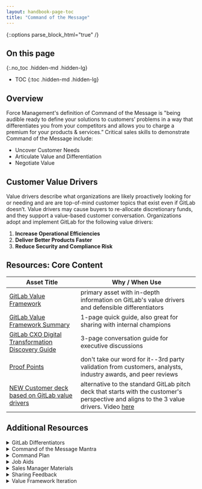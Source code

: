 ```yaml
---
layout: handbook-page-toc
title: "Command of the Message"
---
```


{::options parse_block_html="true" /}

## On this page
{:.no_toc .hidden-md .hidden-lg}

- TOC
{:toc .hidden-md .hidden-lg}

## Overview

Force Management's definition of Command of the Message is "being audible ready to define your solutions to customers’ problems in a way that differentiates you from your competitors and allows you to charge a premium for your products & services.” Critical sales skills to demonstrate Command of the Message include:
*  Uncover Customer Needs
*  Articulate Value and Differentiation
*  Negotiate Value

## Customer Value Drivers

Value drivers describe what organizations are likely proactively looking for or needing and are are top-of-mind customer topics that exist even if GitLab doesn’t. Value drivers may cause buyers to re-allocate discretionary funds, and they support a value-based customer conversation. Organizations adopt and implement GitLab for the following value drivers:
1.  **Increase Operational Efficiencies** 
1.  **Deliver Better Products Faster** 
1.  **Reduce Security and Compliance Risk**

## Resources: Core Content

| **Asset Title** | **Why / When Use** |
| ------ | ------ |
| [GitLab Value Framework](https://docs.google.com/document/d/1LKYY7kJPKUhzfYnBWNdrigpYpEtxFKxbvyAEUF1nwqY/edit?usp=sharing) | primary asset with in-depth information on GitLab's value drivers and defensible differentiators |
| [GitLab Value Framework Summary](https://drive.google.com/open?id=1l2g7OJ3mIrCgUlLvwQbtwo-2Eg1lV8rkqUTy9dEoLdc) | 1-page quick guide, also great for sharing with internal champions |
| [GitLab CXO Digital Transformation Discovery Guide](https://drive.google.com/open?id=1balLINV-vnd6-6TYzF3SIIJKrBPUQofVSDgQ5llC2Do) | 3-page conversation guide for executive discussions |
| [Proof Points](/handbook/sales/command-of-the-message/proof-points.html) | don't take our word for it--3rd party validation from customers, analysts, industry awards, and peer reviews |
| [NEW Customer deck based on GitLab value drivers](https://docs.google.com/presentation/d/1SHSmrEs0vE08iqse9ZhEfOQF1UWiAfpWodIE6_fFFLg/edit?usp=sharing) | alternative to the standard GitLab pitch deck that starts with the customer's perspective and aligns to the 3 value drivers. Video [here](https://youtu.be/UdaOZ9vvgXM) |

## Additional Resources

<details>
<summary markdown="span">GitLab Differentiators</summary>

Differentiators can influence a technical buyer's decision criteria in defining the required capabilities for the solution they are seeking. Effective differentiators must be perceived as valuable by the customer and be defensible.  

| **GitLab Differentiator** | **Description** |
| :------: | ------ |
| **Single Application for Entire DevOps Lifecycle** | - Complete DevSecOps platform delivered as a single application<br> - One interface, one user-model, one data model<br> - A software ‘factory’ that supports the entire DevOps lifecycle<br> - Deeply integrated, making developers happier and more efficient<br> - Centralized collaboration for a wide variety of roles (collaborate without waiting) |
| **Leading SCM and CI in One Application** | - The backbone of a DevOps toolchain in one application<br> - Streamlines code review and collaboration<br> - Start with SCM or CI (or both)<br> - One interface, one user-model, one data model<br> - Interoperable with other tools (continue using tools you love!)<br> - Proven enterprise scale | 
| **Built In Security and Compliance** | - Security features out-of-the-box (code scanning, dependency scanning, secrets detection, etc.)<br> - Automated security testing and audit controls to facilitate policy compliance<br> - Shift left: move security testing earlier in the development lifecycle; security testing at the point of code commit<br> - Developers get immediate feedback about new vulnerabilities they introduce<br> - Enables better collaboration between development and security teams<br> - One interface, one user-model, one data model for DevSecOps | 
| **Deploy Your Software Anywhere** | - Deploy to any environment, any cloud<br> - Support for GCP, AWS, Azure, OpenShift, VMWare, On Prem, Bare Metal, etc.<br> - Workflow portability: one deployment workflow regardless of destination | 
| **Optimized for Kubernetes** | - Enables adoption of modern cloud-native development patterns such as microservices and serverless<br> - Minimizes the Kubernetes learning curve by enabling setup and use of clusters from the GitLab user interface<br> - View and manage Kubernetes deployment pod details and logs from the GitLab user interface<br> - Automatic monitoring of every Kubernetes deployed application and the clusters they are deployed to<br> - Built-in canary and incremental deployment strategies with automatic canary metric collection and display<br> - Active contributor to the future of cloud native technologies (through the Cloud Native Computing Foundation) | 
| **End-to-End Insight and Visibility** | - Common data model uniquely allows for insights across the entire DevSecOps lifecycle<br> - Configurable insights dashboard that shows status of work items over time<br> - Cycle analytics data helps identify areas of improvement of cycle times<br> - Security insights provide a roll-up of vulnerabilities<br> - Program level insights help keep projects on-track | 
| **Flexible GitLab Hosting Options** | - Use in the cloud or install in your own environment (cloud or on-prem)<br> - Feature parity between GitLab.com and self-managed<br> - Migrate from one hosting option to another when needs change<br> - Implement hybrid hosting models to support scaling (like CI Runners in the cloud)<br> - Easy to upgrade and maintain in any environment | 
| **Rapid Innovation** | - Releases every month, for 100+ months running<br> - A constant stream of new features --> GitLab gets more valuable over time<br> - Uniquely transparent product development process; customers, partners and community can contribute | 
| **Open Source; Everyone Can Contribute** | - Open core development model allows anyone to contribute to the functionality of the product<br> - Uniquely transparent product development process engaging customers, partners and the community<br> - Strong and growing community (100K+ organizations and millions of users)<br> - Harness open source innovations within the product experience (eg. Prometheus) | 
| **Collaborative and Transparent Customer Experience** | - We operationalize our core values into how we develop our product and engage with our community and customers<br> - Extreme transparency around roadmaps, issues, company meetings and processes<br> - We use GitLab for collaborating with customers in a transparent way, for both issue resolution and roadmap iteration<br> - GitLab provides an evolving case study of DevSecOps and agile practices at scale, accessible through the public handbook |
</details>

<details>
<summary markdown="span">Command of the Message Mantra</summary>

The Mantra is a framework you can use to clearly demonstrate that you have a complete understanding of your customer's goals, needs, and metrics for success. It also provides you with a customer-focused context to transition from the customer's needs which you have clearly articulated into how GitLab helps meet those needs. The Mantra is also a very good meeting prepartion tool to determine how well you know you're customer. If you cannot clearly articulate a customer-specific mantra, then you are not ready to progress the deal and you need to do more research. Below is a breakown of the CoM Mantra framework which can be adjusted and articulated in your own words.

| **COM Mantra** | **Description** |
| ------ | ------ |
| What I hear you saying Mr./Ms. Customer is that these are the **Positive Business Outcomes** you’re trying to achieve…| Have you clearly captured your customer's business goals?|
| In order to achieve these positive business outcomes, we agreed that these are the **Required Capabilities** you’re going to need..| Have you clearly captured and documented the customer's requiremet and aligned them with Gitlab's products and features? |
| And you’ll probably want to measure these required capabilities using these **Metrics** | Have you worked with the customer to determine what metrics will measure success? |
| Let me tell you **How We Do It…** | Can you articulate how the GitLab product works? |
| Let me tell you **How We Do It Better/Differently…** | Did you research and align GitLab's Defensible Differentiators witih the customer's needs? |
| But don’t take my word for it…**(Proof Points)** | Can you offer tangible evidence that you’ve been able to satisfy the Required Capabilities? |
</details>

<details>
<summary markdown="span">Command Plan</summary>

*  [Opportunity Management Requirements](https://about.gitlab.com/handbook/sales/#opportunity-management-requirements)
*  Command Plan templates
   - [Blank template](https://drive.google.com/open?id=1uTHRRUQx4IP_dXUnsrfG2x9Ti-XpMneX3IDu2v0TZtY)
   - [Template with helper text](https://drive.google.com/open?id=1SH7yfGFda0jsHcM9QmVI9BQO54fuaMujt-aJfFg-EUA)
   - [Sample Command Plan](https://drive.google.com/open?id=1SdfgEds7NvCezcrFjirdLygIp4715iQn7u2ts-9avwg)
</details>

<details>
<summary markdown="span">Job Aids</summary>

*  Overview resources
   - Comprehensive [GitLab CoM & MEDDPICC training slide deck](https://drive.google.com/open?id=1bWdV__GwN9WzkidBc0qMFu1GGln3rf5C)
   - [GitLab CoM & MEDDPICC Participant Guide](https://drive.google.com/open?id=1qSn-PZJ9_mk-dhnRY01BdoeBcrtC7jVr)
*  Prepare
   - [Pre-Call Plan](https://docs.google.com/document/d/1yjyfvMoDvayZca5hXiIwSHYc9T1M3mTc7ocqzjhqOf8/copy)
*  Discovery
   - [Customer Call Notes Template](https://docs.google.com/document/d/1hlLvfgQMgQS5g2ykEc6eNZP_wZd1M8GSmS-JsN_vICU/copy)
      - You may also choose to utilize the [Role Play Notes](https://docs.google.com/document/d/185a4mI3HMFnV_l6NwrsAndduFFlTvm5tPiIuPVy0ONQ/copy) template
*  Qualify
   - [Capturing "MEDDPICC" Questions for Deeper Qualification](/handbook/sales/#capturing-meddpicc-questions-for-deeper-qualification)
   - [MEDDPICC training slides](https://drive.google.com/open?id=1i3D64esfBitwn1ZXKB1-yjs52Z5hMsUggVClUKTcqjk)
   - [MEDDPICC template](https://docs.google.com/document/d/1WbHoSL4r7S553n90sAEVuSdBNImWfCk3vTJINw2ud8A/copy)
   - [Opportunity Qualifier](https://docs.google.com/document/d/1Tz6bQKD4Ff2-XqpSXRQslD8yvrphwXaL6oEl74DAjeQ/copy)
*  Role Play materials
   - [Role Play Prep Sheet](https://docs.google.com/document/d/1nQ2yH4hg_btFi5XGHhvDjNh9-TKgxAYGO-bLYl8cMdc/copy)
   - [Role Play Notes](https://docs.google.com/document/d/185a4mI3HMFnV_l6NwrsAndduFFlTvm5tPiIuPVy0ONQ/copy)
*  Check out and subscribe to The Audible-Ready Podcast (from Force Management) for insights to help improve your productivity, generate more revenue, and increase competitive win rates on your favorite podcast player
   - [iTunes](https://podcasts.apple.com/us/podcast/the-audible-ready-podcast/id991362894)
   - [SoundCloud](https://soundcloud.com/force-management-1)
   - [Sticher](https://www.stitcher.com/podcast/the-audible-ready-podcast)
   - [Spotify](https://open.spotify.com/show/2JMvuitWVC34R2Kw7fHFDN)
   - [Google Podcast](https://podcasts.google.com/?feed=aHR0cHM6Ly9hdWRpYmxlcmVhZHlwb2RjYXN0LmxpYnN5bi5jb20vcnNz&ved=0CAAQ4aUDahcKEwjA2e2koZXoAhUAAAAAHQAAAAAQCQ)
*  GitLab sales professionals and Sales Development Reps (SDRs) may access additional information in the [Force Management Command Center](https://gitlab.lyearn.com/) (password protected since resources contain Force Management intellectual property). In particular, the [Channels](https://gitlab.lyearn.com/#/learner/channels) section of the Force Management Command Center contains supplemental instructional videos, podcasts, and blogs).
</details>

<details>
<summary markdown="span">Sales Manager Materials</summary>

*  Slides for Managers
     - [GitLab Manager Coaching slide deck](https://drive.google.com/open?id=1xxWlYd-YoRa51B5AD1LAdl3x5DsXBxfx) (Aug 2019)
     - [Manager Certification: Training slides & Coaching Best Practices](https://drive.google.com/open?id=1SlbTZf-vuucTIgP757qmF7pBUORPmSLD) (Feb 2020)
     - [Manager Certification: Core Command of the Message concepts for teach back](https://drive.google.com/open?id=1GooZccF_FUUtCDk0qHEfK5NRWBVJrSXq) (Feb 2020)
*  [Manager Coaching & Reinforcement Playbook](https://drive.google.com/open?id=1perfP59qxJlEs9AEkoPt4su23Jwk7IqK) (Feb 2020)
*  [Opportunity Coaching Guide](https://docs.google.com/document/d/1IZA9Fo2SvZOrtUVpXOjwwqs76lKdXFs4hTezbxRq5v8/copy) (Aug 2019)
*  [Coaching & Reinforcement Template](https://drive.google.com/file/d/0B-mC9VLTLN0bTWRUdFlKbVlpUVlia05wOGJQcUNwUVA2elpz/view?usp=sharing) (Feb 2020) 
*  [GitLab CoM & MEDDPICC Fast Start Program Manager Playbook](https://drive.google.com/open?id=1n76gU6whKW51ixMfFvgXoGsq512PsCHG) (Aug 2019)
*  Featured Command Center training modules (note: course access requires Force Management Command Center license)
     - [Skill/Will Model course](https://gitlab.lyearn.com/#/learner/courses/5b0ec54911bac00011139811/card) (40 minutes)
     - [Coaching Model course](https://gitlab.lyearn.com/#/learner/courses/5b0edb16c6b58400126eb350/card) (39 minutes)
     - Opportunity Coaching Best Practices Series
          - [Opportunity Coaching powered by MEDDPICC](https://gitlab.lyearn.com/#/learner/courses/5b32b9337f8a9800195a8288/card) (21 minutes)
          - [Selecting the Right Deals](https://gitlab.lyearn.com/#/learner/courses/5e8f67688ab5f033dace51ab/card) (5 minutes)
          - [Establishing a Cadence](https://gitlab.lyearn.com/#/learner/courses/5e8f675b8ab5f087b4ce5197/card) (5 minutes)
          - [Preparing the Seller](https://gitlab.lyearn.com/#/learner/courses/5e8f674a8ab5f06592ce5183/card) (10 minutes)
          - [Preparing Yourself](https://gitlab.lyearn.com/#/learner/courses/5e8f673e8ab5f0f4e2ce514b/card) (17 minutes)
          - [Set the Right Tone and Structure](https://gitlab.lyearn.com/#/learner/courses/5e8f67346ebfcb03b8af93af/card) (10 minutes)
          - [Common Gaps and Adding Value](https://gitlab.lyearn.com/#/learner/courses/5e8f67298ab5f0726cce5119/card) (35 minutes)
          - [Document for Impact](https://gitlab.lyearn.com/#/learner/courses/5e8f671e8ab5f01212ce5105/card) (5 minutes)
</details>

<details>
<summary markdown="span">Sharing Feedback</summary>

Over time, the GitLab Value Framework and associated content above will iterate and evolve. To ensure these changes are easily consumable, iterations will be made on a predictable cadence. We will start with a quarterly cadence. 
*  At the start of the last month of a fiscal quarter, Field Enablement will announce a Call for Feedback to solicit input/feedback on suggested iterations and improvements to the GitLab Value Framework and associated content (but feedback may be submitted at any time)
*  To share feedback, submit an issue using [**this issue template**](https://gitlab.com/gitlab-com/sales-team/field-operations/enablement/-/issues/new?issuable_template=value-framework-feedback)  
*  Field Enablement and Product Marketing leadership will review feedback during the middle of the first month of a new quarter. Additional stakeholders and subject matter experts will be pulled in as appropriate.
*  During this review, Field Enablement and Product Marketing will determine the disposition for each issue submitted with three possible outcomes
   1. Accepted (label: `vff::accepted`) - Value Framework feedback that will be actioned on
   1. Deferred (label: `vff::deferred`) - Value Framework feedback that will be deferred until more information is gathered
   1. Declined (label: `vff::declined`) - Value Framework feedback that is declined (no action will be taken)
*  When the `vff::accepted` label is added, a version label will be applied (`ver::1.1`, `ver::1.2`, etc.) to indicate the version of the Value Framework in which the improvement will be implemented
*  When the improvement has been implemented, the `vff::completed` label will be applied 
*  Around the end of the first month of a new quarter, a summarized update of accepted feedback will be shared with the field and implementation of those updates will be tracked in the issues
</details>

<details>
<summary markdown="span">Value Framework Iteration</summary>

The below table summarizes enhancements made to the GitLab Value Framework and CoM materials since the original version 1.0 launch in Aug 2019.

| Version | Timing | Enhancements |
| ------ | ------ | ------ |
| 1.1 | May 2020 | - Created this stand-alone CoM Handbook page <br> - Exposed mantra, GitLab value drivers, and differentiators in Handbook <br> - Adjusted [core content](https://about.gitlab.com/handbook/sales/command-of-the-message/#resources-core-content) sharing settings to make available for public consumption <br> - Integrated Professional Services value proposition into the GitLab Value Framework <br> - Introduced [Discovery Questions for Selling GitLab Premium/Silver and Ultimate/Gold](https://about.gitlab.com/handbook/sales/qualification-questions/#questions-for-selling-gitlab-premiumsilver-and-ultimategold) <br> - Updated proof points |
| 1.2 | Aug 2020 | - [More Proactive and Robust Metrics Guidance](https://gitlab.com/gitlab-com/sales-team/field-operations/enablement/-/issues/184) <br> - Additional Proof Points update |
</details>
